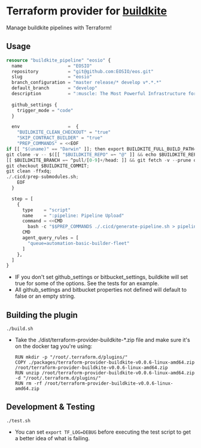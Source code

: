 # Terraform provider for [buildkite](https://www.buildkite.com)

Manage buildkite pipelines with Terraform!

## Usage

```terraform
resource "buildkite_pipeline" "eosio" {
  name                 = "EOSIO"
  repository           = "git@github.com:EOSIO/eos.git"
  slug                 = "eosio"
  branch_configuration = "master release/* develop v*.*.*"
  default_branch       = "develop"
  description          = ":muscle: The Most Powerful Infrastructure for Decentralized Applications"
  
  github_settings {
    trigger_mode = "code"
  }

  env                  =  {
    "BUILDKITE_CLEAN_CHECKOUT" = "true"
    "SKIP_CONTRACT_BUILDER" = "true"
    "PREP_COMMANDS" = <<EOF
if [[ "$(uname)" == "Darwin" ]]; then export BUILDKITE_FULL_BUILD_PATH=$(echo /Users/anka/build/$BUILDKITE_PROJECT_SLUG); else export BUILDKITE_FULL_BUILD_PATH=$(echo $BUILDKITE_BUILD_PATH/$BUILDKITE_AGENT_NAME/$BUILDKITE_PROJECT_SLUG); fi && mkdir -p $BUILDKITE_FULL_BUILD_PATH && cd $BUILDKITE_FULL_BUILD_PATH;
git clone -v -- $([[ "$BUILDKITE_REPO" =~ "@" ]] && echo $BUILDKITE_REPO | awk -F: '{print "https://github.com/"\$\$2}' || echo $BUILDKITE_REPO) .;
[[ $BUILDKITE_BRANCH =~ ^pull/[0-9]+/head: ]] && git fetch -v --prune origin refs/pull/$(echo $BUILDKITE_BRANCH | cut -d/ -f2)/head || git checkout $BUILDKITE_BRANCH;
git checkout $BUILDKITE_COMMIT;
git clean -ffxdq;
./.cicd/prep-submodules.sh;
    EOF
  }

  step = [
    {
      type    = "script"
      name    = ":pipeline: Pipeline Upload"
      command = <<CMD
        bash -c "$$PREP_COMMANDS ./.cicd/generate-pipeline.sh > pipeline.yml && buildkite-agent artifact upload pipeline.yml && buildkite-agent pipeline upload pipeline.yml"
      CMD
      agent_query_rules = [
        "queue=automation-basic-builder-fleet"
      ]
    },
  ]
}
```

- IF you don't set github_settings or bitbucket_settings, buildkite will set true for some of the options. See the tests for an example.
- All github_settings and bitbucket properties not defined will default to false or an empty string.

## Building the plugin

```
./build.sh
```
- Take the ./dist/terraform-provider-buildkite-*.zip file and make sure it's on the docker tag you're using:
  ```
  RUN mkdir -p "/root/.terraform.d/plugins/"
  COPY ./packages/terraform-provider-buildkite-v0.0.6-linux-amd64.zip /root/terraform-provider-buildkite-v0.0.6-linux-amd64.zip
  RUN unzip /root/terraform-provider-buildkite-v0.0.6-linux-amd64.zip -d "/root/.terraform.d/plugins/"
  RUN rm -rf /root/terraform-provider-buildkite-v0.0.6-linux-amd64.zip
  ```

## Development & Testing

```
./test.sh
```
- You can set `export TF_LOG=DEBUG` before executing the test script to get a better idea of what is failing.